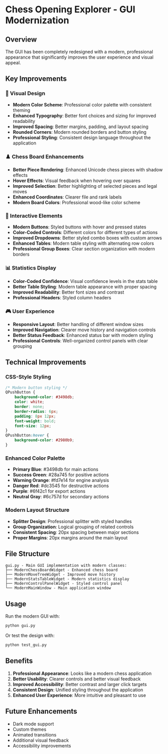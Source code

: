 # Chess Opening Explorer - GUI Modernization

## Overview
The GUI has been completely redesigned with a modern, professional appearance that significantly improves the user experience and visual appeal.

## Key Improvements

### 🎨 Visual Design
- **Modern Color Scheme**: Professional color palette with consistent theming
- **Enhanced Typography**: Better font choices and sizing for improved readability
- **Improved Spacing**: Better margins, padding, and layout spacing
- **Rounded Corners**: Modern rounded borders and button styling
- **Professional Styling**: Consistent design language throughout the application

### ♟️ Chess Board Enhancements
- **Better Piece Rendering**: Enhanced Unicode chess pieces with shadow effects
- **Hover Effects**: Visual feedback when hovering over squares
- **Improved Selection**: Better highlighting of selected pieces and legal moves
- **Enhanced Coordinates**: Clearer file and rank labels
- **Modern Board Colors**: Professional wood-like color scheme

### 🎯 Interactive Elements
- **Modern Buttons**: Styled buttons with hover and pressed states
- **Color-Coded Controls**: Different colors for different types of actions
- **Improved Dropdowns**: Better styled combo boxes with custom arrows
- **Enhanced Tables**: Modern table styling with alternating row colors
- **Professional Group Boxes**: Clear section organization with modern borders

### 📊 Statistics Display
- **Color-Coded Confidence**: Visual confidence levels in the stats table
- **Better Table Styling**: Modern table appearance with proper spacing
- **Improved Readability**: Better font sizes and contrast
- **Professional Headers**: Styled column headers

### 🎮 User Experience
- **Responsive Layout**: Better handling of different window sizes
- **Improved Navigation**: Clearer move history and navigation controls
- **Better Status Feedback**: Enhanced status bar with modern styling
- **Professional Controls**: Well-organized control panels with clear grouping

## Technical Improvements

### CSS-Style Styling
```css
/* Modern button styling */
QPushButton {
    background-color: #3498db;
    color: white;
    border: none;
    border-radius: 6px;
    padding: 8px 12px;
    font-weight: bold;
    font-size: 12px;
}
QPushButton:hover {
    background-color: #2980b9;
}
```

### Enhanced Color Palette
- **Primary Blue**: #3498db for main actions
- **Success Green**: #28a745 for positive actions
- **Warning Orange**: #fd7e14 for engine analysis
- **Danger Red**: #dc3545 for destructive actions
- **Purple**: #6f42c1 for export actions
- **Neutral Gray**: #6c757d for secondary actions

### Modern Layout Structure
- **Splitter Design**: Professional splitter with styled handles
- **Group Organization**: Logical grouping of related controls
- **Consistent Spacing**: 20px spacing between major sections
- **Proper Margins**: 20px margins around the main layout

## File Structure
```
gui.py - Main GUI implementation with modern classes:
├── ModernChessBoardWidget - Enhanced chess board
├── ModernMoveTreeWidget - Improved move history
├── ModernStatsTableWidget - Modern statistics display
├── ModernControlPanelWidget - Styled control panel
└── ModernMainWindow - Main application window
```

## Usage
Run the modern GUI with:
```bash
python gui.py
```

Or test the design with:
```bash
python test_gui.py
```

## Benefits
1. **Professional Appearance**: Looks like a modern chess application
2. **Better Usability**: Clearer controls and better visual feedback
3. **Improved Accessibility**: Better contrast and larger click targets
4. **Consistent Design**: Unified styling throughout the application
5. **Enhanced User Experience**: More intuitive and pleasant to use

## Future Enhancements
- Dark mode support
- Custom themes
- Animated transitions
- Additional visual feedback
- Accessibility improvements 